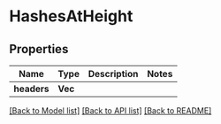 # HashesAtHeight

## Properties

Name | Type | Description | Notes
------------ | ------------- | ------------- | -------------
**headers** | **Vec<String>** |  | 

[[Back to Model list]](../README.md#documentation-for-models) [[Back to API list]](../README.md#documentation-for-api-endpoints) [[Back to README]](../README.md)



